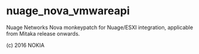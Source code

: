 # nuage_nova_vmwareapi

Nuage Networks Nova monkeypatch for Nuage/ESXI integration,
applicable from Mitaka release onwards.

(c) 2016 NOKIA
